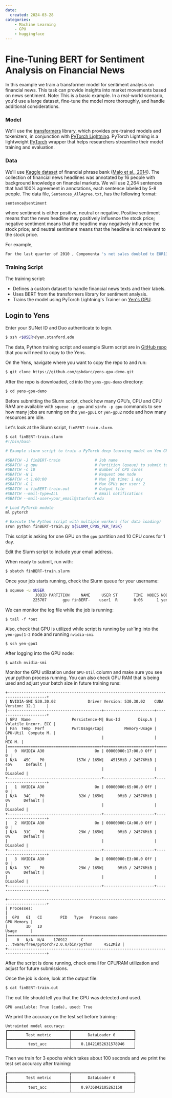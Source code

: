 ```yaml
---
date:
  created: 2024-03-28
categories:
    - Machine Learning
    - GPU
    - huggingface
---
```



# Fine-Tuning BERT for Sentiment Analysis on Financial News

In this example we train a transformer model for sentiment analysis on financial news. This task can provide insights into market movements based on news sentiment. Note: This is a basic example. In a real-world scenario, you'd use a large dataset, fine-tune the model more thoroughly, and handle additional considerations.

<!-- more -->
### Model

We'll use the <a href="https://huggingface.co/docs/transformers/index/" target="_blank">transformers</a> library, which provides pre-trained models and tokenizers, in conjunction with <a href="https://pypi.org/project/pytorch-lightning/" target="_blank">PyTorch Lightning</a>. PyTorch Lightning is a lightweight <a href="https://pytorch.org/" target="_blank">PyTorch</a> wrapper that helps researchers streamline their model training and evaluation. 

### Data
We'll use <a href="https://www.kaggle.com/datasets/ankurzing/sentiment-analysis-for-financial-news/" target="_blank">Kaggle dataset</a> of financial phrase bank (<a href="https://arxiv.org/abs/1307.5336" target="_blank">Malo et al., 2014</a>). The collection of financial news headlines was annotated by 16 people with background knowledge on financial markets. We will use 2,264 sentences that had 100% agreement in annotations, each sentence labeled by 5-8 people. The data file, `Sentences_AllAgree.txt`, has the following format:

```bash
sentence@sentiment
```
where sentiment is either positive, neutral or negative. Positive sentiment means that the news headline may positively influence the stock price; negative sentiment means that the headline may negatively influence the stock price; and neutral sentiment means that the headline is not relevant to the stock price. 

For example, 

```bash
For the last quarter of 2010 , Componenta 's net sales doubled to EUR131m from EUR76m for the same period a year earlier , while it moved to a zero pre-tax profit from a pre-tax loss of EUR7m .@positive
``` 
 

### Training Script

The training script:

- Defines a custom dataset to handle financial news texts and their labels.
- Uses BERT from the transformers library for sentiment analysis.
- Trains the model using PyTorch Lightning's Trainer on <a href="/topicGuides/yenGPU.html" target="_blank">Yen's GPU</a>.


## Login to Yens

Enter your SUNet ID and Duo authenticate to login.

```bash
$ ssh <$USER>@yen.stanford.edu
```

The data, Python training script and example Slurm script are in <a href="https://github.com/gsbdarc/yens-gpu-demo" target="_blank">GitHub repo</a> that you will need to copy to the Yens.  

On the Yens, navigate where you want to copy the repo to and run:

```bash
$ git clone https://github.com/gsbdarc/yens-gpu-demo.git  
```

After the repo is downloaded, `cd` into the `yens-gpu-demo` directory:

```bash
$ cd yens-gpu-demo
```

Before submitting the Slurm script, check how many GPU’s, CPU and CPU RAM are available with `squeue -p gpu` and `sinfo -p gpu` commands to see how many jobs are running on the `yen-gpu1` or `yen-gpu2` node and how many resources are idle.

Let's look at the Slurm script, `finBERT-train.slurm`.

```bash
$ cat finBERT-train.slurm
#!/bin/bash

# Example slurm script to train a PyTorch deep learning model on Yen GPU

#SBATCH -J finBERT-train               # Job name
#SBATCH -p gpu                         # Partition (queue) to submit to
#SBATCH -c 10                          # Number of CPU cores
#SBATCH -N 1                           # Request one node
#SBATCH -t 1:00:00                     # Max job time: 1 day
#SBATCH -G 1                           # Max GPUs per user: 2
#SBATCH -o finBERT-train.out           # Output file
#SBATCH --mail-type=ALL                # Email notifications
#SBATCH --mail-user=your_email@stanford.edu

# Load PyTorch module
ml pytorch

# Execute the Python script with multiple workers (for data loading)
srun python finBERT-train.py ${SLURM_CPUS_PER_TASK}
```

This script is asking for one GPU on the `gpu` partition and 10 CPU cores for 1 day.

Edit the Slurm script to include your email address. 

When ready to submit, run with:

```bash
$ sbatch finBERT-train.slurm
```

Once your job starts running, check the Slurm queue for your username:

```bash
$ squeue -u $USER
             JOBID PARTITION     NAME     USER ST       TIME  NODES NODELIST(REASON)
            225707       gpu finBERT-    user1  R       0:06      1 yen-gpu1
```

We can monitor the log file while the job is running:

```
$ tail -f *out
```

Also, check that GPU is utilized while script is running by `ssh`'ing into the `yen-gpu[1-2` node and running `nvidia-smi`.

```bash
$ ssh yen-gpu1
```

After logging into the GPU node:
```
$ watch nvidia-smi
```

Monitor the GPU utilization under `GPU-Util` column and make sure you see your python process running. You can also
check GPU RAM that is being used and adjust your batch size in future training runs:

```
+---------------------------------------------------------------------------------------+
| NVIDIA-SMI 530.30.02              Driver Version: 530.30.02    CUDA Version: 12.1     |
|-----------------------------------------+----------------------+----------------------+
| GPU  Name                  Persistence-M| Bus-Id        Disp.A | Volatile Uncorr. ECC |
| Fan  Temp  Perf            Pwr:Usage/Cap|         Memory-Usage | GPU-Util  Compute M. |
|                                         |                      |               MIG M. |
|=========================================+======================+======================|
|   0  NVIDIA A30                      On | 00000000:17:00.0 Off |                    0 |
| N/A   45C    P0              157W / 165W|   4515MiB / 24576MiB |     45%      Default |
|                                         |                      |             Disabled |
+-----------------------------------------+----------------------+----------------------+
|   1  NVIDIA A30                      On | 00000000:65:00.0 Off |                    0 |
| N/A   34C    P0               32W / 165W|      0MiB / 24576MiB |      0%      Default |
|                                         |                      |             Disabled |
+-----------------------------------------+----------------------+----------------------+
|   2  NVIDIA A30                      On | 00000000:CA:00.0 Off |                    0 |
| N/A   31C    P0               29W / 165W|      0MiB / 24576MiB |      0%      Default |
|                                         |                      |             Disabled |
+-----------------------------------------+----------------------+----------------------+
|   3  NVIDIA A30                      On | 00000000:E3:00.0 Off |                    0 |
| N/A   33C    P0               29W / 165W|      0MiB / 24576MiB |      0%      Default |
|                                         |                      |             Disabled |
+-----------------------------------------+----------------------+----------------------+

+---------------------------------------------------------------------------------------+
| Processes:                                                                            |
|  GPU   GI   CI        PID   Type   Process name                            GPU Memory |
|        ID   ID                                                             Usage      |
|=======================================================================================|
|    0   N/A  N/A    170912      C   ...tware/free/pytorch/2.0.0/bin/python     4512MiB |
+---------------------------------------------------------------------------------------+
```

After the script is done running, check email for CPU/RAM utilization and adjust for future submissions.


Once the job is done, look at the output file:

```bash
$ cat finBERT-train.out 
```

The out file should tell you that the GPU was detected and used.

```
GPU available: True (cuda), used: True
```
We print the accuracy on the test set before training:

```
Untrainted model accuracy:
┏━━━━━━━━━━━━━━━━━━━━━━━━━━━┳━━━━━━━━━━━━━━━━━━━━━━━━━━━┓
┃        Test metric        ┃       DataLoader 0        ┃
┡━━━━━━━━━━━━━━━━━━━━━━━━━━━╇━━━━━━━━━━━━━━━━━━━━━━━━━━━┩
│         test_acc          │    0.18421052631578946    │
└───────────────────────────┴───────────────────────────┘
```

Then we train for 3 epochs which takes about 100 seconds and we print the test set accuracy after training:

```bash
┏━━━━━━━━━━━━━━━━━━━━━━━━━━━┳━━━━━━━━━━━━━━━━━━━━━━━━━━━┓
┃        Test metric        ┃       DataLoader 0        ┃
┡━━━━━━━━━━━━━━━━━━━━━━━━━━━╇━━━━━━━━━━━━━━━━━━━━━━━━━━━┩
│         test_acc          │    0.9736842105263158     │
└───────────────────────────┴───────────────────────────┘
```
